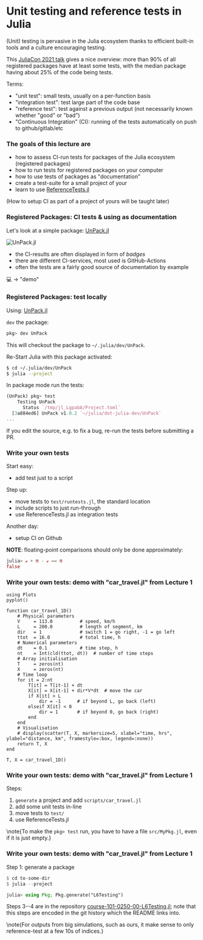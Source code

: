<!--This file was generated, do not modify it.-->
# Unit testing and reference tests in Julia

(Unit) testing is pervasive in the Julia ecosystem thanks to efficient built-in tools and
a culture encouraging testing.

This [JuliaCon 2021 talk](https://live.juliacon.org/talk/HVSAW9) gives a nice overview: more than 90% of all registered
packages have at least some tests, with the median package having about 25% of the code being tests.

Terms:
- "unit test": small tests, usually on a per-function basis
- "integration test": test large part of the code base
- "reference test": test against a previous output (not necessarily known whether "good" or "bad")
- "Continuous Integration" (CI): running of the tests automatically on push to github/gitlab/etc

### The goals of this lecture are
- how to assess CI-run tests for packages of the Julia ecosystem (registered packages)
- how to run tests for registered packages on your computer
- how to use tests of packages as "documentation"
- create a test-suite for a small project of your
- learn to use [ReferenceTests.jl](https://github.com/JuliaTesting/ReferenceTests.jl)

(How to setup CI as part of a project of yours will be taught later)

### Registered Packages: CI tests & using as documentation

Let's look at a simple package: [UnPack.jl](https://github.com/mauro3/UnPack.jl)

![UnPack.jl](../assets/literate_figures/l6_UnPack.png)

- the CI-results are often displayed in form of _badges_
- there are different CI-services, most used is GitHub-Actions
- often the tests are a fairly good source of documentation by example

💻 -> "demo"

### Registered Packages: test locally

Using: [UnPack.jl](https://github.com/mauro3/UnPack.jl)

`dev` the package:
```julia
pkg> dev UnPack
```
This will checkout the package to `~/.julia/dev/UnPack`.

Re-Start Julia with this package activated:
```sh
$ cd ~/.julia/dev/UnPack
$ julia --project
```
In package mode run the tests:
```julia
(UnPack) pkg> test
    Testing UnPack
      Status `/tmp/jl_LgpabA/Project.toml`
  [3a884ed6] UnPack v1.0.2 `~/julia/dot-julia-dev/UnPack`
...
```
If you edit the source, e.g. to fix a bug, re-run the tests before submitting a PR.

### Write your own tests

Start easy:
- add test just to a script

Step up:
- move tests to `test/runtests.jl`, the standard location
- include scripts to just run-through
- use ReferenceTests.jl as integration tests

Another day:
- setup CI on Github

**NOTE**: floating-point comparisons should only be done approximately:
```julia
julia> ℯ + π - ℯ == π
false
```

### Write your own tests: demo with "car_travel.jl" from Lecture 1

````julia:ex1
using Plots
pyplot()

function car_travel_1D()
    # Physical parameters
    V     = 113.0          # speed, km/h
    L     = 200.0          # length of segment, km
    dir   = 1              # switch 1 = go right, -1 = go left
    ttot  = 16.0           # total time, h
    # Numerical parameters
    dt    = 0.1            # time step, h
    nt    = Int(cld(ttot, dt))  # number of time steps
    # Array initialisation
    T     = zeros(nt)
    X     = zeros(nt)
    # Time loop
    for it = 2:nt
        T[it] = T[it-1] + dt
        X[it] = X[it-1] + dir*V*dt  # move the car
        if X[it] > L
            dir = -1      # if beyond L, go back (left)
        elseif X[it] < 0
            dir = 1       # if beyond 0, go back (right)
        end
    end
    # Visualisation
    # display(scatter(T, X, markersize=5, xlabel="time, hrs", ylabel="distance, km", framestyle=:box, legend=:none))
    return T, X
end

T, X = car_travel_1D()
````

### Write your own tests: demo with "car_travel.jl" from Lecture 1

Steps:
1. `generate` a project and add `scripts/car_travel.jl`
2. add some unit tests in-line
3. move tests to `test/`
4. use ReferenceTests.jl

\note{To make the `pkg> test` run, you have to have a file `src/MyPkg.jl`, even if it is just empty.}

### Write your own tests: demo with "car_travel.jl" from Lecture 1

Step 1: generate a package
```julia
$ cd to-some-dir
$ julia --project

julia> using Pkg; Pkg.generate("L6Testing")
```

Steps 3--4 are in the repository [course-101-0250-00-L6Testing.jl](https://github.com/eth-vaw-glaciology/course-101-0250-00-L6Testing.jl); note that this steps are encoded in the git history which the README links into.

\note{For outputs from big simulations, such as ours, it make sense to only reference-test at a few 10s of indices.}

